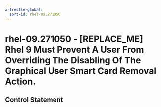 ```yaml
---
x-trestle-global:
  sort-id: rhel-09.271050
---
```


# rhel-09.271050 - \[REPLACE_ME\] Rhel 9 Must Prevent A User From Overriding The Disabling Of The Graphical User Smart Card Removal Action.

## Control Statement
